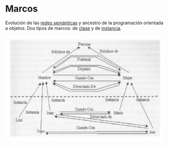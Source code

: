 # Marcos

Evolución de las [redes semánticas](../../formal/sistema/semantica/) y ancestro de la programación orientada a objetos. Dos tipos de marcos: de [clase](./marco-clase.ts) y de [instancia](./marco-instancia.ts).

![](./docs/ejemplo-marcos.png)